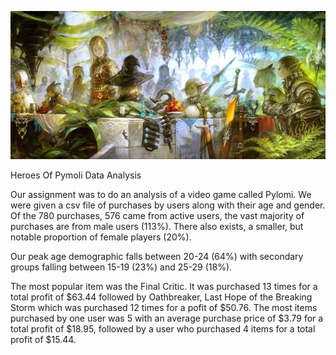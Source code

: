 ![alt text](https://github.com/cgrinstead12/Heroes_of_Pymoli/blob/master/Resources/Fantasy.jpg)

Heroes Of Pymoli Data Analysis

Our assignment was to do an analysis of a video game called Pylomi. We were given a csv file of purchases by users along with their age and gender. Of the 780 purchases, 576 came from active users, the vast majority of purchases are from male users (113%). There also exists, a smaller, but notable proportion of female players (20%).

Our peak age demographic falls between 20-24 (64%) with secondary groups falling between 15-19 (23%) and 25-29 (18%).  

The most popular item was the Final Critic. It was purchased 13 times for a total profit of $63.44 followed by Oathbreaker, Last Hope of the Breaking Storm which was purchased 12 times for a pofit of $50.76. The most items purchased by one user was 5 with an average purchase price of $3.79 for a total profit of $18.95, followed by a user who purchased 4 items for a total profit of $15.44.
